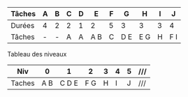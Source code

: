 

| Tâches | A   | B   | C   | D   | E   | F   | G   | H   | I   | J   |
| ------ | --- | --- | --- | --- | --- | --- | --- | --- | --- | --- |
| Durées | 4   | 2   | 2   | 1   | 2   | 5   | 3   | 3   | 3   | 4   |
| Tâches | -   | -   | A   | A   | A B | C   | D E | E G | H   | F I | 


Tableau des niveaux 

| Niv    | 0   | 1     | 2   | 3   | 4   | 5   | /// |
| ------ | --- | ----- | --- | --- | --- | --- | --- |
| Taches | A B | C D E | F G | H   | I   | J   | /// |




